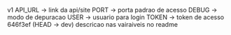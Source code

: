 v1
API_URL -> link da api/site
PORT -> porta padrao de acesso
DEBUG -> modo de depuracao
USER -> usuario para login
TOKEN -> token de acesso
646f3ef (HEAD -> dev) descricao nas vairaiveis no readme
